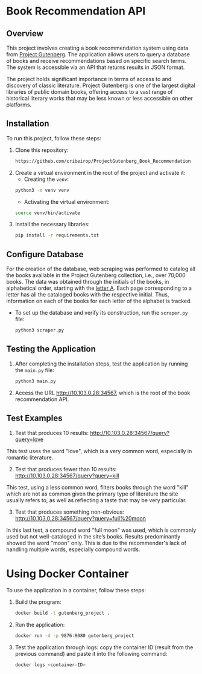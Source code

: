 # Book Recommendation API

## Overview

This project involves creating a book recommendation system using data from [Project Gutenberg](https://www.gutenberg.org/). The application allows users to query a database of books and receive recommendations based on specific search terms. The system is accessible via an API that returns results in JSON format.

The project holds significant importance in terms of access to and discovery of classic literature. Project Gutenberg is one of the largest digital libraries of public domain books, offering access to a vast range of historical literary works that may be less known or less accessible on other platforms.

## Installation

To run this project, follow these steps:

1. Clone this repository:
    ```bash
    https://github.com/cribeirop/ProjectGutenberg_Book_Recommendation
    ```
2. Create a virtual environment in the root of the project and activate it:
    - Creating the `venv`:
    ```bash
    python3 -m venv venv
    ```
    - Activating the virtual environment:
    ```bash
    source venv/bin/activate
    ```
3. Install the necessary libraries:
    ```bash
    pip install -r requirements.txt
    ```

## Configure Database

For the creation of the database, web scraping was performed to catalog all the books available in the Project Gutenberg collection, i.e., over 70,000 books. The data was obtained through the initials of the books, in alphabetical order, starting with the [letter A](https://www.gutenberg.org/browse/titles/a). Each page corresponding to a letter has all the cataloged books with the respective initial. Thus, information on each of the books for each letter of the alphabet is tracked.

- To set up the database and verify its construction, run the `scraper.py` file:
    ```bash
    python3 scraper.py
    ```

## Testing the Application

1. After completing the installation steps, test the application by running the `main.py` file:
    ```bash
    python3 main.py
    ```

2. Access the URL http://10.103.0.28:34567, which is the root of the book recommendation API.

## Test Examples

1. Test that produces 10 results: http://10.103.0.28:34567/query?query=love

This test uses the word "love", which is a very common word, especially in romantic literature.

2. Test that produces fewer than 10 results: http://10.103.0.28:34567/query?query=kill

This test, using a less common word, filters books through the word "kill" which are not as common given the primary type of literature the site usually refers to, as well as reflecting a taste that may be very particular.

3. Test that produces something non-obvious: http://10.103.0.28:34567/query?query=full%20moon

In this last test, a compound word "full moon" was used, which is commonly used but not well-cataloged in the site’s books. Results predominantly showed the word "moon" only. This is due to the recommender's lack of handling multiple words, especially compound words.

# Using Docker Container

To use the application in a container, follow these steps:

1. Build the program:
    ```bash
    docker build -t gutenberg_project .
    ```
2. Run the application:
    ```bash
    docker run -d -p 9876:8080 gutenberg_project
    ```
3. Test the application through logs: copy the container ID (result from the previous command) and paste it into the following command:
    ```bash
    docker logs <container-ID>
    ```